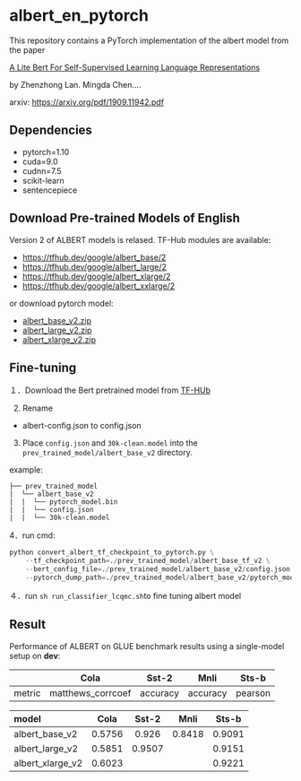 # albert_en_pytorch

This repository contains a PyTorch implementation of the albert model from the paper 

[A Lite Bert For Self-Supervised Learning Language Representations](https://arxiv.org/pdf/1909.11942.pdf)

by Zhenzhong Lan. Mingda Chen....

arxiv: https://arxiv.org/pdf/1909.11942.pdf

## Dependencies

- pytorch=1.10
- cuda=9.0
- cudnn=7.5
- scikit-learn
- sentencepiece

## Download Pre-trained Models of English

Version 2 of ALBERT models is relased. TF-Hub modules are available:

- https://tfhub.dev/google/albert_base/2
- https://tfhub.dev/google/albert_large/2
- https://tfhub.dev/google/albert_xlarge/2
- https://tfhub.dev/google/albert_xxlarge/2



or download pytorch model:

- [albert_base_v2.zip](https://drive.google.com/open?id=1JRGQPaUb2DIwIfugOdopxdoezx040Qrz)
- [albert_large_v2.zip](https://drive.google.com/file/d/1O6FUCQldNwoz5fP9sa6fDmlwauu8uzo8/view?usp=sharing)
- [albert_xlarge_v2.zip](https://drive.google.com/open?id=1fFu98VfoLILpQeS4IeLQ9OZEB18HR8vK)

## Fine-tuning

１．Download the Bert pretrained model from [TF-HUb](https://tfhub.dev/google/albert_base)

2. Rename

- albert-config.json to config.json

3. Place `config.json` and `30k-clean.model` into the `prev_trained_model/albert_base_v2` directory.

example:

```text
├── prev_trained_model
|  └── albert_base_v2
|  |  └── pytorch_model.bin
|  |  └── config.json
|  |  └── 30k-clean.model
```

4．run cmd:
```python
python convert_albert_tf_checkpoint_to_pytorch.py \
    --tf_checkpoint_path=./prev_trained_model/albert_base_tf_v2 \
    --bert_config_file=./prev_trained_model/albert_base_v2/config.json \
    --pytorch_dump_path=./prev_trained_model/albert_base_v2/pytorch_model.bin
```

４．run `sh run_classifier_lcqmc.sh`to fine tuning albert model

## Result

Performance of ALBERT on GLUE benchmark results using a single-model setup on **dev**:

|  | Cola| Sst-2| Mnli| Sts-b|
| :------- | :---------: | :---------: |:---------: | :---------: |
| metric | matthews_corrcoef |accuracy |accuracy | pearson |

| model | Cola| Sst-2| Mnli| Sts-b|
| :------- | :---------: | :---------: |:---------: | :---------: |
| albert_base_v2 | 0.5756 | 0.926 | 0.8418 | 0.9091 |
| albert_large_v2 | 0.5851 |0.9507 |  |0.9151 |
| albert_xlarge_v2 | 0.6023 | |  |0.9221 |


